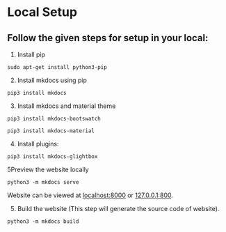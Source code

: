 # Local Setup

## Follow the given steps for setup in your local:

1. Install pip

```shell
sudo apt-get install python3-pip
```

2. Install mkdocs using pip

```shell
pip3 install mkdocs
```

3. Install mkdocs and material theme

```shell
pip3 install mkdocs-bootswatch
```

```shell
pip3 install mkdocs-material
```

4. Install plugins:

```shell
pip3 install mkdocs-glightbox
```

5Preview the website locally

```shell
python3 -m mkdocs serve
```

Website can be viewed at [localhost:8000](http://localhost:8000) or [127.0.0.1:800](http://127.0.0.1:8000).

5. Build the website (This step will generate the source code of website).

```shell
python3 -m mkdocs build
```